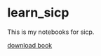 # learn_sicp
This is my notebooks for sicp.

[download book](https://cloudflare-ipfs.com/ipfs/QmQ3C4ooSCmBMuK7mKq4sqVAfGq9y5EJpWNGVTQzC1FRms?filename=sicp.pdf)
